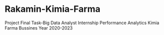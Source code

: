 # Rakamin-Kimia-Farma
Project Final Task-Big Data Analyst Internship Performance Analytics Kimia Farma Bussines Year 2020-2023
